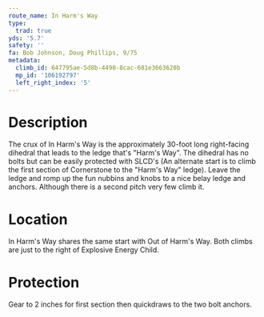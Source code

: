 ```yaml
---
route_name: In Harm's Way
type:
  trad: true
yds: '5.7'
safety: ''
fa: Bob Johnson, Doug Phillips, 9/75
metadata:
  climb_id: 647795ae-5d8b-4490-8cac-681e3663620b
  mp_id: '106192797'
  left_right_index: '5'
---
```

# Description
The crux of In Harm's Way is the approximately 30-foot long right-facing dihedral that leads to the ledge that's "Harm's Way".  The dihedral has no bolts but can be easily protected with SLCD's (An alternate start is to climb the first section of Cornerstone to the "Harm's Way" ledge).  Leave the ledge and romp up the fun nubbins and knobs to a nice belay ledge and anchors.  Although there is a second pitch very few climb it.

# Location
In Harm's Way shares the same start with Out of Harm's Way.  Both climbs are just to the right of Explosive Energy Child.

# Protection
Gear to 2 inches for first section then quickdraws to the two bolt anchors.
